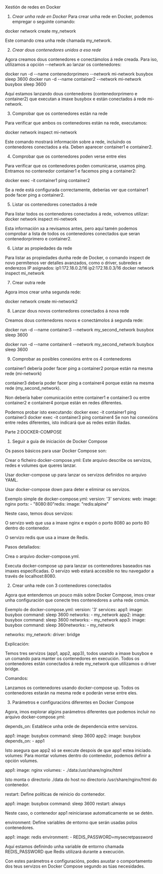 Xestión de redes en Docker

1. *Crear unha rede en Docker*
Para crear unha rede en Docker, podemos empregar o seguinte comando:

docker network create my_network

Este comando crea unha rede chamada my_network.

2. *Crear dous contenedores unidos a esa rede*

Agora creamos dous contenedores e conectámolos á rede creada. Para iso, utilizamos a opción --network ao lanzar os contenedores:

docker run -d --name contenedorprimero --network mi-network busybox sleep 3600
docker run -d --name container2 --network mi-network busybox sleep 3600

Aquí estamos lanzando dous contenedores (contenedorprimero e container2) que executan a imaxe busybox e están conectados á rede mi-network.

3. Comprobar que os contenedores están na rede

Para verificar que ambos os contenedores están na rede, executamos:

docker network inspect mi-network

Este comando mostrará información sobre a rede, incluíndo os contenedores conectados a ela. Deben aparecer container1 e container2.

4. Comprobar que os contenedores poden verse entre eles

Para verificar que os contenedores poden comunicarse, usamos ping. Entramos no contenedor container1 e facemos ping a container2:

docker exec -it container1 ping container2

Se a rede está configurada correctamente, deberías ver que container1 pode facer ping a container2.

5. Listar os contenedores conectados á rede

Para listar todos os contenedores conectados á rede, volvemos utilizar:
docker network inspect mi-network

Esta información xa a revisamos antes, pero aquí tamén podemos comprobar a lista de todos os contenedores conectados que seran contenedorprimero e container2.

6. Listar as propiedades da rede

Para listar as propiedades dunha rede de Docker, o comando inspect de novo permítenos ver detalles avanzados, como o driver, subredes e enderezos IP asignados:
ip1:172.18.0.2/16
ip2:172.18.0.3/16
docker network inspect mi_network

7. Crear outra rede

Agora imos crear unha segunda rede:

docker network create mi-network2

8. Lanzar dous novos contenedores conectados á nova rede

Creamos dous contenedores novos e conectámolos á segunda rede:

docker run -d --name container3 --network my_second_network busybox sleep 3600

docker run -d --name container4 --network my_second_network busybox sleep 3600

9. Comprobar as posibles conexións entre os 4 contenedores

container1 debería poder facer ping a container2 porque están na mesma rede (mi-network)

container3 debería poder facer ping a container4 porque están na mesma rede (my_second_network).

Non debería haber comunicación entre container1 e container3 ou entre container2 e container4 porque están en redes diferentes.

Podemos probar isto executando:
docker exec -it container1 ping container3
docker exec -it container3 ping container4
Se non hai conexións entre redes diferentes, isto indicará que as redes están illadas.

Parte 2:DOCKER-COMPOSE

1. Seguir a guía de iniciación de Docker Compose

Os pasos básicos para usar Docker Compose son:

Crear o ficheiro docker-compose.yml: Este arquivo describe os servizos, redes e volumes que queres lanzar.

Usar docker-compose up para lanzar os servizos definidos no arquivo YAML.

Usar docker-compose down para deter e eliminar os servizos.

Exemplo simple de docker-compose.yml:
version: '3'
services:
  web:
    image: nginx
    ports:
      - "8080:80"redis:
    image: "redis:alpine"

Neste caso, temos dous servizos:

O servizo web que usa a imaxe nginx e expón o porto 8080 ao porto 80 dentro do contenedor.

O servizo redis que usa a imaxe de Redis.

Pasos detallados:

Crea o arquivo docker-compose.yml.

Executa docker-compose up para lanzar os contenedores baseados nas imaxes especificadas.
O servizo web estará accesible no teu navegador a través de localhost:8080.

2. Crear unha rede con 3 contenedores conectados

Agora que entendemos un pouco máis sobre Docker Compose, imos crear unha configuración que conecte tres contenedores a unha rede común.

Exemplo de docker-compose.yml:
version: '3'
services:
  app1:
    image: busybox
    command: sleep 3600
    networks:
      - my_network
  app2:
    image: busybox
    command: sleep 3600
    networks:
      - my_network
  app3:
    image: busybox
    command: sleep 360networks:
      - my_network

networks:
  my_network:
    driver: bridge

Explicación:

Temos tres servizos (app1, app2, app3), todos usando a imaxe busybox e un comando para manter os contenedores en execución.
Todos os contenedores están conectados á rede my_network que utilizamos o driver bridge.

Comandos:

Lanzamos os contenedores usando docker-compose up.
Todos os contenedores estarán na mesma rede e poderán verse entre eles.

3. Parámetros e configuracións diferentes en Docker Compose

Agora, imos explorar algúns parámetros diferentes que podemos incluír no arquivo docker-compose.yml:

depends_on: Establece unha orde de dependencia entre servizos.

app1:
  image: busybox
  command: sleep 3600
app2:
  image: busybox
  depends_on:
    - app1

Isto asegura que app2 só se execute despois de que app1 estea iniciado.
volumes: Para montar volumes dentro do contenedor, podemos definir a opción volumes.

app1:
  image: nginx
  volumes:
    - ./data:/usr/share/nginx/html

Isto monta o directorio ./data do host no directorio /usr/share/nginx/html do contenedor.

restart: Define políticas de reinicio do contenedor.

app1:
  image: busybox
  command: sleep 3600
  restart: always

Neste caso, o contenedor app1 reiniciarase automaticamente se se detén.

environment: Define variables de entorno que serán usadas polos contenedores.

app1:
  image: redis
  environment:
    - REDIS_PASSWORD=mysecretpassword

Aquí estamos definindo unha variable de entorno chamada REDIS_PASSWORD que Redis utilizará durante a execución.

Con estes parámetros e configuracións, podes axustar o comportamento dos teus servizos en Docker Compose segundo as túas necesidades.